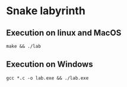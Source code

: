 # Snake labyrinth

## Execution on linux and MacOS

	make && ./lab

## Execution on Windows

	gcc *.c -o lab.exe && ./lab.exe

